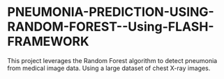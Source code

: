 # PNEUMONIA-PREDICTION-USING-RANDOM-FOREST--Using-FLASH-FRAMEWORK
This project leverages the Random Forest algorithm to detect pneumonia from medical image data. Using a large dataset of chest X-ray images.
